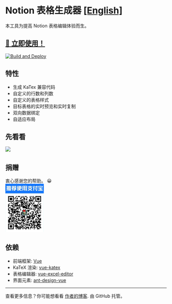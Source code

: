 <!--
 * @Author: your name
 * @Date: 2020-08-13 18:03:43
 * @LastEditTime: 2020-08-13 18:07:56
 * @LastEditors: Please set LastEditors
 * @Description: In User Settings Edit
 * @FilePath: \notion-table\README-ZH.MD
-->

# Notion 表格生成器 [[English]](https://github.com/reycn/notion-table/blob/master/README.MD)

本工具为提高 Notion 表格编辑体验而生。

## [🎈 立即使用！](https://tab.quoth.win/)

[![Build and Deploy](https://github.com/reycn/notion-table/workflows/Build%20and%20Deploy/badge.svg)](https://github.com/reycn/notion-table/actions)

## 特性

- 生成 KaTex 兼容代码
- 自定义的行数和列数
- 自定义的表格样式
- 目标表格的实时预览和实时复制
- 双向数据绑定
- 自适应布局

## 先看看
  ![](https://github.com/reycn/notion-table/blob/master/img/preview.gif?raw=true)

## 捐赠

衷心感谢您的帮助。 😀  
<img src="https://github.com/reycn/notion-table/blob/master/img/donate.jpg?raw=true" width="120">

## 依赖

- 前端框架: [Vue](https://github.com/vuejs/vue)
- KaTeX 渲染: [vue-katex](https://github.com/lucpotage/vue-katex)
- 表格编辑器: [vue-excel-editor](https://github.com/cscan/vue-excel-editor)
- 界面元素: [ant-design-vue](https://github.com/vueComponent/ant-design-vue)

---

查看更多信息？你可能想看看 [作者的博客](https://quoth.win/).
由 GitHub 托管。
